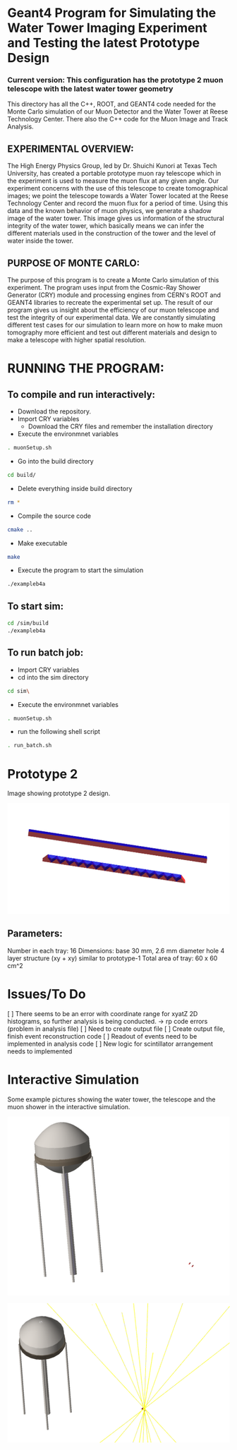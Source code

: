 # Geant4 Program for Simulating the Water Tower Imaging Experiment and Testing the latest Prototype Design

### Current version: This configuration has the prototype 2 muon telescope with the latest water tower geometry

This directory has all the C++, ROOT, and GEANT4 code needed for the Monte Carlo simulation of our Muon Detector and the Water Tower at Reese Technology Center. There also the C++ code for the Muon Image and Track Analysis.

## EXPERIMENTAL OVERVIEW:
   
The High Energy Physics Group, led by Dr. Shuichi Kunori at Texas Tech University, has created a portable prototype
muon ray telescope which in the experiment is used to measure the muon flux at any given angle. Our experiment concerns with
the use of this telescope to create tomographical images; we point the telescope towards a Water Tower located at the Reese 
Technology Center and record the muon flux for a period of time. Using this data and the known behavior of muon physics, we 
generate a shadow image of the water tower. This image gives us information of the structural integrity of the water tower, 
which basically means we can infer the different materials used in the construction of the tower and the level of water inside 
the tower.

## PURPOSE OF MONTE CARLO:

The purpose of this program is to create a Monte Carlo simulation of this experiment. The program uses input from the 
Cosmic-Ray Shower Generator (CRY) module and processing engines from CERN's ROOT and GEANT4 libraries to recreate the 
experimental set up. The result of our program gives us insight about the efficiency of our muon telescope and test the 
integrity of our experimental data. We are constantly simulating different test cases for our simulation to learn more on how 
to make muon tomography more efficient and test out different materials and design to make a telescope with higher spatial 
resolution.


# RUNNING THE PROGRAM:

## To compile and run interactively:
* Download the repository.
* Import CRY variables
    * Download the CRY files and remember the installation directory
* Execute the environmnet variables
```bash
. muonSetup.sh
```
* Go into the build directory
```bash
cd build/
```
* Delete everything inside build directory
```bash
rm *
```
* Compile the source code
```bash
cmake ..
```
* Make executable
```bash
make
```
* Execute the program to start the simulation
```bash
./exampleb4a
```
## To start sim:
```bash
cd /sim/build
./exampleb4a
```

## To run batch job:
* Import CRY variables
* cd into the sim directory
```bash
cd sim\
```
* Execute the environmnet variables
```bash
. muonSetup.sh
```
* run the following shell script
```bash
. run_batch.sh
```

# Prototype 2
Image showing prototype 2 design.

![proto](proto.png)

## Parameters:

Number in each tray: 16
Dimensions: base 30 mm, 2.6 mm diameter hole
4 layer structure (xy + xy) similar to prototype-1
Total area of tray: 60 x 60 cm^2

# Issues/To Do

[ ] There seems to be an error with coordinate range for xyatZ 2D histograms, so further analysis is being conducted. -> rp code errors (problem in analysis file)
[ ] Need to create output file
[ ] Create output file, finish event reconstruction code
[ ] Readout of events need to be implemented in analysis code
[ ] New logic for scintillator arrangement needs to implemented

# Interactive Simulation 
Some example pictures showing the water tower, the telescope and the muon shower in the interactive simulation.

![base](base.png)

![shower1](shower2.png)

